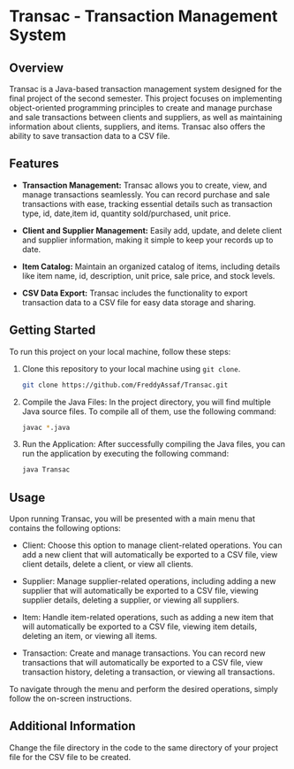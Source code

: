 # Transac - Transaction Management System

## Overview

Transac is a Java-based transaction management system designed for the final project of the second semester. This project focuses on implementing object-oriented programming principles to create and manage purchase and sale transactions between clients and suppliers, as well as maintaining information about clients, suppliers, and items. Transac also offers the ability to save transaction data to a CSV file.

## Features

- **Transaction Management:** Transac allows you to create, view, and manage transactions seamlessly. You can record purchase and sale transactions with ease, tracking essential details such as transaction type, id, date,item id, quantity sold/purchased, unit price.

- **Client and Supplier Management:** Easily add, update, and delete client and supplier information, making it simple to keep your records up to date.

- **Item Catalog:** Maintain an organized catalog of items, including details like item name, id, description, unit price, sale price, and stock levels.

- **CSV Data Export:** Transac includes the functionality to export transaction data to a CSV file for easy data storage and sharing.

## Getting Started

To run this project on your local machine, follow these steps:

1. Clone this repository to your local machine using `git clone`.

   ```bash
   git clone https://github.com/FreddyAssaf/Transac.git

2. Compile the Java Files: In the project directory, you will find multiple Java source files. To compile all of them, use the following command:

   ```bash
   javac *.java

3. Run the Application: After successfully compiling the Java files, you can run the application by executing the following command:

   ```bash
   java Transac

## Usage
Upon running Transac, you will be presented with a main menu that contains the following options:

- Client: Choose this option to manage client-related operations. You can add a new client that will automatically be exported to a CSV file, view client details, delete a client, or view all clients.

- Supplier: Manage supplier-related operations, including adding a new supplier that will automatically be exported to a CSV file, viewing supplier details, deleting a supplier, or viewing all suppliers.

- Item: Handle item-related operations, such as adding a new item that will automatically be exported to a CSV file, viewing item details, deleting an item, or viewing all items.

- Transaction: Create and manage transactions. You can record new transactions that will automatically be exported to a CSV file, view transaction history, deleting a transaction, or viewing all transactions.

To navigate through the menu and perform the desired operations, simply follow the on-screen instructions.

## Additional Information
Change the file directory in the code to the same directory of your project file for the CSV file to be created.

